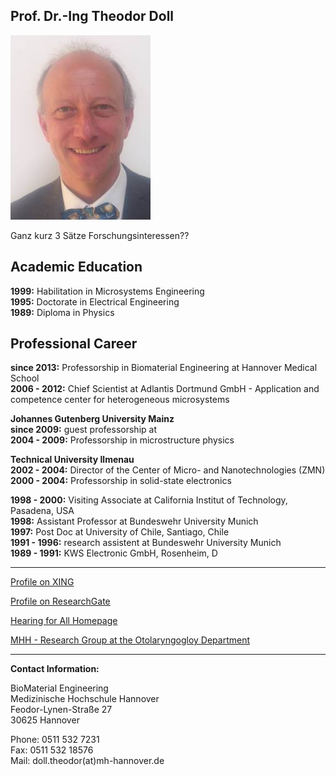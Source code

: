 ## Prof. Dr.-Ing Theodor Doll
![Image Theo Doll](The.jpg)

 Ganz kurz 3 Sätze Forschungsinteressen??



**Academic Education**
---  
**1999:** Habilitation in Microsystems Engineering   
**1995:** Doctorate in Electrical Engineering   
**1989:** Diploma in Physics    

**Professional Career**
---
**since 2013:** 	Professorship in Biomaterial Engineering at Hannover Medical School   
**2006 - 2012:** 	Chief Scientist at Adlantis Dortmund GmbH - Application and competence center for heterogeneous microsystems

**Johannes Gutenberg University Mainz**    
**since 2009:** 	guest professorship at   
**2004 - 2009:** 	Professorship in microstructure physics  
  
**Technical University Ilmenau**    
**2002 - 2004:** 	Director of the Center of Micro- and Nanotechnologies (ZMN)    
**2000 - 2004:** 	Professorship in solid-state electronics
   
**1998 - 2000:** 	Visiting Associate at California Institut of Technology, Pasadena, USA   
**1998:** 			Assistant Professor at Bundeswehr University Munich   
**1997:** 			Post Doc at University of Chile, Santiago, Chile   
**1991 - 1996:** 	research assistent at Bundeswehr University Munich   
**1989 - 1991:** 	KWS Electronic GmbH, Rosenheim, D   

***
[Profile on XING](https://www.xing.com/profile/Theodor_Doll)

[Profile on ResearchGate](http://www.researchgate.net/profile/Theodor_Doll)

[Hearing for All Homepage](http://hearing4all.eu/EN/)

[MHH - Research Group at the Otolaryngogloy Department](http://www.mh-hannover.de/18078.98.html?&L=1&no_cache=1)
***

**Contact Information:**

BioMaterial Engineering    
Medizinische Hochschule Hannover    
Feodor-Lynen-Straße 27    
30625 Hannover

Phone: 0511 532 7231   
Fax: 0511 532 18576   
Mail: doll.theodor(at)mh-hannover.de